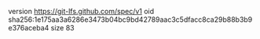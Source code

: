 version https://git-lfs.github.com/spec/v1
oid sha256:1e175aa3a6286e3473b04bc9bd42789aac3c5dfacc8ca29b88b3b9e376aceba4
size 83
